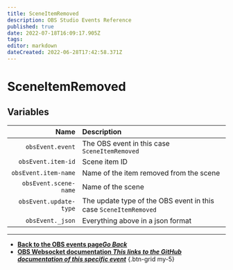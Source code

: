 ```yaml
---
title: SceneItemRemoved
description: OBS Studio Events Reference
published: true
date: 2022-07-18T16:09:17.905Z
tags: 
editor: markdown
dateCreated: 2022-06-28T17:42:58.371Z
---
```


# SceneItemRemoved

## Variables

Name | Description
----:|:------------
| `obsEvent.event` | The OBS event in this case `SceneItemRemoved`
| `obsEvent.item-id` | Scene item ID
| `obsEvent.item-name` | Name of the item removed from the scene
| `obsEvent.scene-name` | Name of the scene
| `obsEvent.update-type` | The update type of the OBS event in this case `SceneItemRemoved`
| `obsEvent._json` | Everything above in a json format

---

- [<i class="mdi mdi-chevron-left"></i>**Back to the OBS events page*Go Back***](/en/Broadcasters/OBS/Events)
- [<i class="mdi mdi-github"></i> **OBS Websocket documentation *This links to the GitHub documentation of this specific event***](https://github.com/obsproject/obs-websocket/blob/4.x-current/docs/generated/protocol.md#sceneitemremoved)
{.btn-grid my-5}
